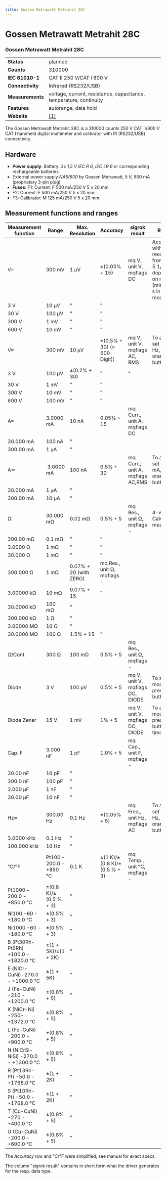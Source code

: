 ```yaml
---
title: Gossen Metrawatt Metrahit 28C
---
```


# Gossen Metrawatt Metrahit 28C

<div class="infobox" markdown>

### Gossen Metrawatt Metrahit 28C

| | |
|---|---|
| **Status** | planned |
| **Counts** | 310000 |
| **IEC 61010-1** | CAT II 250 V/CAT I 600 V |
| **Connectivity** | Infrared (RS232/USB) |
| **Measurements** | voltage, current, resistance, capacitance, temperature, continuity |
| **Features** | autorange, data hold |
| **Website** | [[1]](https://www.gossenmetrawatt.com/english/produkte/metrahit28c.htm) |

</div>

The Gossen Metrawatt Metrahit 28C is a 310000 counts 250 V CAT II/600 V CAT I handheld digital multimeter and calibrator with IR (RS232/USB) connectivity.

## Hardware
- **Power supply**:
Battery: 3x *1,5 V IEC R 6*, *IEC LR 6* or corresponding rechargeable batteries
- External power supply *NA5/600* by Gossen Metrawatt, 5 V, 600 mA (proprietary 3-pin plug)
- **Fuses**:
F1: Current: F 500 mA/250 V 5 x 20 mm
- F2: Current: F 500 mA/250 V 5 x 20 mm
- F3: Calibrator: M 125 mA/250 V 5 x 20 mm
## Measurement functions and ranges
| Measurement function | Range | Max. Resolution | Accuracy | sigrok result | Remarks |
|---|---|---|---|---|---|
| V= | 300 mV | 1 μV | ±(0.05% + 15) | mq V, unit V, mqflags DC | Accuracy with ZERO; resolution from 2 1/2 to 5 1/2 digits depending on menu *rAtE* (min. 0.0005 s in storage mode) |
| 3 V | 10 μV | " | " |
| 30 V | 100 μV | " | " |
| 300 V | 1 mV | " | " |
| 600 V | 10 mV | " | " |
| V≈ | 300 mV | 10 µV | ±(0.5% + 30) (> 500 Digit)) | mq V, unit V, mqflags AC, RMS | To activate set mode V Hz, press orange button once. |
| 3 V | 100 μV | ±(0.2% + 30) | " | " |
| 30 V | 1 mV | " | " |
| 300 V | 10 mV | " | " |
| 600 V | 100 mV | " | " |
| A= | 3.0000 mA | 10 nA | 0.05% + 15 | mq Curr., unit A, mqflags DC |  |
| 30.000 mA | 100 nA | " |  |
| 300.00 mA | 1 µA | " |  |
| A≃ | &#160;3.0000 mA | 100 nA | 0.5% + 30 | mq Curr., unit A, mqflags AC,RMS | To activate set mode mA, press orange button once. |
| 30.000 mA | 1 µA | " |  |
| 300.00 mA | 10 µA | " |  |
| Ω | 30.000 mΩ | 0.01 mΩ | 0.5% + 5 | mq Res., unit Ω, mqflags - | 4-wire Calvin measurement |
| 300.00 mΩ | 0.1 mΩ | " | " |
| 3.0000 Ω | 1 mΩ | " | " |
| 30.000 Ω | 1 mΩ | " | " |
| 300.000 Ω | 1 mΩ | 0.07% + 20 (with ZERO) | mq Res., unit Ω, mqflags - |  |
| 3.00000 kΩ | 10 mΩ | 0.07% + 15 | " |  |
| 30.0000 kΩ | 100 mΩ | " |  |
| 300.000 kΩ | 1 Ω | " |  |
| 3.00000 MΩ | 10 Ω | " |  |
| 30.0000 MΩ | 100 Ω | 1.5% + 15 | " |  |
| Ω/Cont. | 300 Ω | 100 mΩ | 0.5% + 5 | mq Res., unit Ω, mqflags - |  |
| Diode | 3 V | 100 µV | 0.5% + 5 | mq V, unit V, mqflags DC, DIODE | To active set mode Ω₂F, press orange button twice |
| Diode Zener | 15 V | 1 mV | 1% + 5 | mq V, unit V, mqflags DC, DIODE | To active set mode Ω₂F, press orange button three times. |
| Cap. F | 3.000 nF | 1 pF | 1.0% + 5 | mq Cap., unit F, mqflags - |  |
| 30.00 nF | 10 pF | " |  |
| 300.0 nF | 100 pF | " |  |
| 3.000 µF | 1 nF | " |  |
| 30.00 µF | 10 nF | " |  |
| Hz≈ | 300.00 Hz | 0.1 Hz | ±(0.05% + 5) | mq Freq., unit Hz, mqflags AC | To activate set mode V Hz, press orange button twice. |
| 3.0000 kHz | 0.1 Hz | " |  |
| 100.000 kHz | 10 Hz | " |  |
| °C/°F | Pt100 –200.0 - +850 °C | 0.1 K | ±(1 K)/±(0.8 K)/±(0.5&#160;% + 3) | mq Temp., unit °C, mqflags - |  |
| Pt1000 –200.0 - +850.0 °C | ±(0.8 K)/±(0.5&#160;% + 3) | " |  |
| Ni100 -60 - +180.0 °C | ±(0.5% + 3) | " |  |
| Ni1000 -60 - +180.0 °C | ±(0.5% + 3) | " |  |
| B (Pt30Rh-Pt6Rh) +100.0 - +1820.0 °C | ±(1 + 5K)/±(1 + 2K) | " |  |
| E (NiCr-CuNi)-270.0 - +1000.0 °C | ±(1 + 5K) | " |  |
| J (Fe-CuNi) -210 - +1200.0 °C | ±(0.8% + 5) | " |  |
| K (NiCr-Ni) -250-+1372.0 °C | ±(0.8% + 5) | " |  |
| L (Fe-CuNi) -200.0 - +900.0 °C | ±(0.8% + 5) | " |  |
| N (NiCrSi-NiSi) -270.0 - +1300.0 °C | ±(0.8% + 5) | " |  |
| R (Pt13Rh-Pt) -50.0 - +1768.0 °C | ±(1 + 2K) | " |  |
| S (Pt10Rh-Pt) -50.0 - +1768.0 °C | ±(1 + 2K) | " |  |
| T (Cu-CuNi) -270 - +400.0 °C | ±(0.8% + 5) | " |  |
| U (Cu-CuNi) -200.0 - +600.0 °C | ±(0.8% + 5) | " |  |

The *Accuracy* row and °C/°F were simplified, see manual for exact specs.

The column "sigrok result" contains in short form what the driver generates for the resp. data type.

